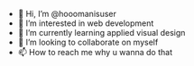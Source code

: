 - 👋 Hi, I’m @hooomanisuser
- 👀 I’m interested in web development
- 🌱 I’m currently learning applied visual design
- 💞️ I’m looking to collaborate on myself
- 📫 How to reach me why u wanna do that

<!---
hooomanisuser/hooomanisuser is a ✨ special ✨ repository because its `README.md` (this file) appears on your GitHub profile.
You can click the Preview link to take a look at your changes.
--->
